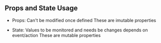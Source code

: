 ## Props and State Usage

* Props:
Can't be modified once defined
These are imutable properties

* State:
Values to be monitored and needs be changes depends on event/action
These are mutable properties
